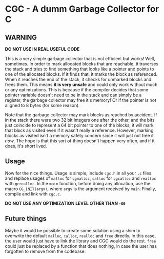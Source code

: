 # CGC - A dumm Garbage Collector for C

## WARNING

**DO NOT USE IN REAL USEFUL CODE**

This is a very simple garbage collector that is not efficient but works! Well,
sometimes. In order to mark allocated blocks that are reachable, it traverses
the stack and tries to find something that looks like a pointer and points to
one of the allocated blocks. If it finds that, it marks the block as referenced.
When it reaches the end of the stack, it checks for unmarked blocks and frees
them. This means **it is very unsafe** and could only work without much or any
optimizations. This is because if the compiler decides that some pointer
variable doesn't need to be in the stack and can simply be a register, the
garbage collector may free it's memory! Or if the pointer is not aligned to 8
bytes (for some reason).

Note that the garbage collector may mark blocks as reached by accident. If in
the stack there were two 32 bit integers one after the other, and the bits just
coincide to represent a 64 bit pointer to one of the blocks, it will mark that
block as visited even if it wasn't really a reference. However, marking blocks
as visited isn't a memory safety concern since it will just not free it _now_.
The hope is that this sort of thing doesn't happen very often, and if it does,
it's short lived.

## Usage

Now for the nice things. Usage is simple, include `cgc.h` in all your `.c` files
and replace usages of `malloc` for `cgmalloc`, `calloc` for `cgcalloc` and
`realloc` with `gcrealloc`. In the `main` function, before doing any allocation,
use the macro `CG_INIT(argv)`, where `argv` is the argument received by `main`.
Finally, compile and link with `cgc.c`.

**DO NOT USE ANY OPTIMIZATION LEVEL OTHER THAN `-O0`**

## Future things

Maybe it would be possible to create some solution using a shim to overwrite the
default `malloc`, `calloc`, `realloc` and `free` directly. In this case, the
user would just have to link the library and CGC would do the rest. `free` could
just be replaced by a function that does nothing, in case the user has forgotten
to remove from the codebase.
